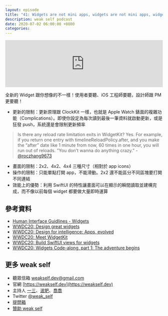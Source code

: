 ```yaml
---
layout: episode
title: "41: Widgets are not mini apps, widgets are not mini apps, widgets are not mini apps"
description: weak self podcast
date: 2020-07-02 06:00:00 +0800
categories: 
---
```

<iframe src="https://www.listennotes.com/embedded/e/ff47b954a7054c80996df001b21ec83f/" width="100%" style="width: 1px; min-width: 100%;" frameborder="0" scrolling="no"></iframe>

全新的 Widget 跟你想像的不一樣！使用者要聽、iOS 工程師要聽，設計師跟 PM 更要聽！

- 更新的限制：更新原理跟 ClockKit 一樣，也就是 Apple Watch 錶面的複雜功能（Complications）。即使你設定為每次讀到最後一筆資料就啟動更新，或是狂發 push，系統還是會限制更新頻率
> Is there any reload rate limitation exits in WidgetKit?
Yes. For example, if you return one entry with timelineReloadPolicy.after, and you make the “after” date like 1 minute from now, 60 times in one hour, you will run out of reloads. ”You don't wanna do anything crazy.”  - [@roczhang9673](https://twitter.com/roczhang9673/status/1276842264489127942?s=20)
- 畫面的限制：2x2、4x2、4x4 三種尺寸（相對於 app icons）
- 操作的限制：只能單點打開 app，不能滑動。2x2 還不能區分不同區塊要打開不同連結
- 效能上的優勢：利用 SwiftUI 的特性讓畫面可以在顯示的瞬間讀取並建構完成，而不像以前每個 widget 都要做大量即時運算

## 參考資料

- [Human Interface Guidlines - Widgets](https://developer.apple.com/design/human-interface-guidelines/ios/system-capabilities/widgets/)
- [WWDC20: Design great widgets](https://developer.apple.com/videos/play/wwdc2020/10103/)
- [WWDC20: Design for intelligence: Apps, evolved](https://developer.apple.com/videos/play/wwdc2020/10086/)
- [WWDC20: Meet WidgetKit](https://developer.apple.com/videos/play/wwdc2020/10028/)
- [WWDC20: Build SwiftUI views for widgets](https://developer.apple.com/videos/play/wwdc2020/10033/)
- [WWDC20: Widgets Code-along, part 1: The adventure begins](https://developer.apple.com/videos/play/wwdc2020/10034/)

## 更多 weak self

* 聽眾信箱 [weakself.dev@gmail.com](mailto:weakself.dev@gmail.com)
* 官網 [https://weakself.dev](https://weakself.dev)
* 主持人 [一三](https://twitter.com/ethanhuang13)、[波肥](https://twitter.com/PofatTseng)、[喬喬](https://twitter.com/joe_trash_talk)
* Twitter [@weak_self](https://twitter.com/weak_self)
* [提問箱](https://peing.net/zh-TW/weak_self)
* [贊助 weak self](https://weakself.dev/#donation)